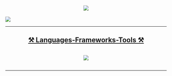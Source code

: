 <h1 align="center">
    <img src="https://readme-typing-svg.herokuapp.com/?font=Righteous&size=35&center=true&vCenter=true&width=500&height=70&duration=4000&lines=Olá,+bem+vindo!+👋;+Meu+nome+é+Ronaldo!;" />
</h1>

 </div>
 

  </a>
  <a href="https://linkedin.com/in/ronaldo-lvf" target="_blank">
    <img src="https://img.shields.io/badge/LinkedIn-0077B5?style=for-the-badge&logo=linkedin&logoColor=white" target="_blank" />
 
</div>


 <hr/>
 
<h2 align="center">⚒️ Languages-Frameworks-Tools ⚒️</h2>
<br/>
<div align="center">
    <img src="https://skillicons.dev/icons?i=python,r,mysql,flask,github,git,aws,docker" />
</div>

<br/>
<hr/>






